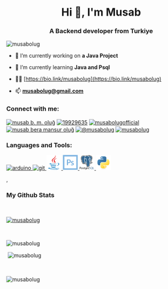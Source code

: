 <h1 align="center">Hi 👋, I'm Musab</h1>
<h3 align="center">A Backend developer from Turkiye</h3>

<p align="left"> <img src="https://komarev.com/ghpvc/?username=musabolug&label=Profile%20views&color=0e75b6&style=flat" alt="musabolug" /> </p>



- 🔭 I’m currently working on **a Java Project**

- 🌱 I’m currently learning **Java and Psql**

- 👨‍💻 [https://bio.link/musabolug](https://bio.link/musabolug)

- 📫 **musabolug@gmail.com**

<h3 align="left">Connect with me:</h3>
<p align="left">
<a href="https://linkedin.com/in/musab b. m. oluğ" target="blank"><img align="center" src="https://raw.githubusercontent.com/rahuldkjain/github-profile-readme-generator/master/src/images/icons/Social/linked-in-alt.svg" alt="musab b. m. oluğ" height="30" width="40" /></a>
<a href="https://stackoverflow.com/users/19929635" target="blank"><img align="center" src="https://raw.githubusercontent.com/rahuldkjain/github-profile-readme-generator/master/src/images/icons/Social/stack-overflow.svg" alt="19929635" height="30" width="40" /></a>
<a href="https://instagram.com/musabolugofficial" target="blank"><img align="center" src="https://raw.githubusercontent.com/rahuldkjain/github-profile-readme-generator/master/src/images/icons/Social/instagram.svg" alt="musabolugofficial" height="30" width="40" /></a>
<a href="https://www.behance.net/musab bera mansur oluğ" target="blank"><img align="center" src="https://raw.githubusercontent.com/rahuldkjain/github-profile-readme-generator/master/src/images/icons/Social/behance.svg" alt="musab bera mansur oluğ" height="30" width="40" /></a>
<a href="https://medium.com/@musabolug" target="blank"><img align="center" src="https://raw.githubusercontent.com/rahuldkjain/github-profile-readme-generator/master/src/images/icons/Social/medium.svg" alt="@musabolug" height="30" width="40" /></a>
<a href="https://www.hackerrank.com/musabolug" target="blank"><img align="center" src="https://raw.githubusercontent.com/rahuldkjain/github-profile-readme-generator/master/src/images/icons/Social/hackerrank.svg" alt="musabolug" height="30" width="40" /></a>
</p>

<h3 align="left">Languages and Tools:</h3>
<p align="left"> <a href="https://www.arduino.cc/" target="_blank" rel="noreferrer"> <img src="https://cdn.worldvectorlogo.com/logos/arduino-1.svg" alt="arduino" width="40" height="40"/> </a> <a href="https://git-scm.com/" target="_blank" rel="noreferrer"> <img src="https://www.vectorlogo.zone/logos/git-scm/git-scm-icon.svg" alt="git" width="40" height="40"/> </a> <a href="https://www.java.com" target="_blank" rel="noreferrer"> <img src="https://raw.githubusercontent.com/devicons/devicon/master/icons/java/java-original.svg" alt="java" width="40" height="40"/> </a> <a href="https://www.photoshop.com/en" target="_blank" rel="noreferrer"> <img src="https://raw.githubusercontent.com/devicons/devicon/master/icons/photoshop/photoshop-line.svg" alt="photoshop" width="40" height="40"/> </a> <a href="https://www.postgresql.org" target="_blank" rel="noreferrer"> <img src="https://raw.githubusercontent.com/devicons/devicon/master/icons/postgresql/postgresql-original-wordmark.svg" alt="postgresql" width="40" height="40"/> </a> <a href="https://www.python.org" target="_blank" rel="noreferrer"> <img src="https://raw.githubusercontent.com/devicons/devicon/master/icons/python/python-original.svg" alt="python" width="40" height="40"/> </a> </p>,

### My Github Stats
<br />

<p align="left"> <a href="https://github.com/ryo-ma/github-profile-trophy"><img src="https://github-profile-trophy.vercel.app/?username=musabolug" alt="musabolug" /></a> </p>

<br />

<p><img align="left" src="https://github-readme-stats.vercel.app/api/top-langs?username=musabolug&show_icons=true&locale=en&layout=compact" alt="musabolug" /></p>

<br />

<p>&nbsp;<img align="center" src="https://github-readme-stats.vercel.app/api?username=musabolug&show_icons=true&locale=en" alt="musabolug" /></p>

<br />

<p><img align="center" src="https://github-readme-streak-stats.herokuapp.com/?user=musabolug&" alt="musabolug" /></p>

<br />
